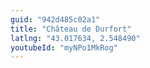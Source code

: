 ```yaml
---
guid: "942d485c02a1"
title: "Château de Durfort"
latlng: "43.017634, 2.548490"
youtubeId: "myNPo1MkRog" 
---
```

